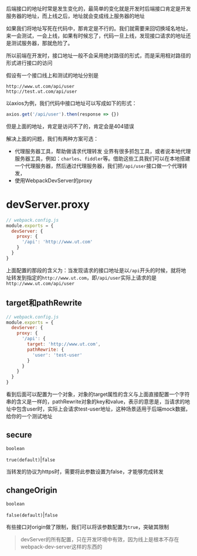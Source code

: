 后端接口的地址时常是发生变化的，最简单的变化就是开发时后端接口肯定是开发服务器的地址，而上线之后，地址就会变成线上服务器的地址

如果我们将地址写死在代码中，那肯定是不行的。我们就需要来回切换域名地址，来一会测试，一会上线，如果有时候忘了，代码一旦上线，发现接口请求的地址还是测试服务器，那就危险了。

所以前端在开发时，接口地址一般不会采用绝对路径的形式，而是采用相对路径的形式进行接口的访问

假设有一个接口线上和测试的地址分别是
```
http://www.ut.com/api/user
http://test.ut.com/api/user
```

以axios为例，我们代码中接口地址可以写成如下的形式：
```js
axios.get('/api/user').then(response => {})
```
但是上面的地址，肯定是访问不了的，肯定会是404错误

解决上面的问题，我们有两种方案可选：
* 代理服务器工具，帮助做请求代理转发
  业界有很多抓包工具，或者说本地代理服务器工具，例如：`charles`、`fiddler`等。借助这些工具我们可以在本地搭建一个代理服务器，然后通过代理服务器，我们把`/api/user`接口做一个代理转发，
* 使用WebpackDevServer的proxy
  
# devServer.proxy
```js
// webpack.config.js
module.exports = {
  devServer: {
    proxy: {
      '/api': 'http://www.ut.com'
    }
  }
}
```

上面配置的那段的含义为：当发现请求的接口地址是以`/api`开头的时候，就将地址转发到指定的`http://www.ut.com`，即`/api/user`实际上请求的是`http://www.ut.com/api/user`

## target和pathRewrite
```js
// webpack.config.js
module.exports = {
  devServer: {
    proxy: {
      '/api': {
        target: 'http://www.ut.com',
        pathRewrite: {
          'user': 'test-user'
        }
      }
    }
  }
}
```

看到后面可以配置为一个对象，对象的target属性的含义与上面直接配置一个字符串的含义是一样的，pathRewrite对象的key和value，表示的意思是，当请求的地址中包含user时，实际上会请求test-user地址，这种场景适用于后端mock数据，给你的一个测试地址

## secure
`boolean`

`true(default)`|`false`

当转发的协议为https时，需要将此参数设置为false，才能够完成转发

## changeOrigin
`boolean`

`false(default)`|`false`

有些接口对origin做了限制，我们可以将该参数配置为`true`，突破其限制



> devServer的所有配置，只在开发环境中有效，因为线上是根本不存在webpack-dev-server这样的东西的